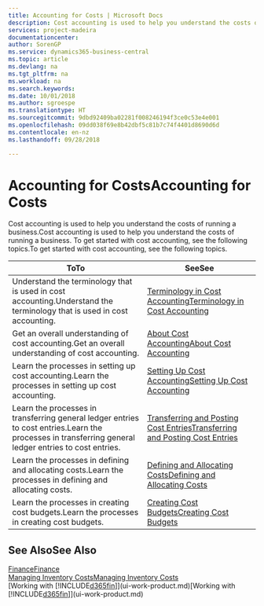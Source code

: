 ```yaml
---
title: Accounting for Costs | Microsoft Docs
description: Cost accounting is used to help you understand the costs of running a business. To get started with cost accounting, see the following topics.
services: project-madeira
documentationcenter: 
author: SorenGP
ms.service: dynamics365-business-central
ms.topic: article
ms.devlang: na
ms.tgt_pltfrm: na
ms.workload: na
ms.search.keywords: 
ms.date: 10/01/2018
ms.author: sgroespe
ms.translationtype: HT
ms.sourcegitcommit: 9dbd92409ba02281f008246194f3ce0c53e4e001
ms.openlocfilehash: 09dd038f69e8b42dbf5c81b7c74f4401d8690d6d
ms.contentlocale: en-nz
ms.lasthandoff: 09/28/2018

---
```

# <a name="accounting-for-costs"></a><span data-ttu-id="e944d-104">Accounting for Costs</span><span class="sxs-lookup"><span data-stu-id="e944d-104">Accounting for Costs</span></span>
<span data-ttu-id="e944d-105">Cost accounting is used to help you understand the costs of running a business.</span><span class="sxs-lookup"><span data-stu-id="e944d-105">Cost accounting is used to help you understand the costs of running a business.</span></span> <span data-ttu-id="e944d-106">To get started with cost accounting, see the following topics.</span><span class="sxs-lookup"><span data-stu-id="e944d-106">To get started with cost accounting, see the following topics.</span></span>  

|<span data-ttu-id="e944d-107">To</span><span class="sxs-lookup"><span data-stu-id="e944d-107">To</span></span>|<span data-ttu-id="e944d-108">See</span><span class="sxs-lookup"><span data-stu-id="e944d-108">See</span></span>|  
|--------|---------|  
|<span data-ttu-id="e944d-109">Understand the terminology that is used in cost accounting.</span><span class="sxs-lookup"><span data-stu-id="e944d-109">Understand the terminology that is used in cost accounting.</span></span>|[<span data-ttu-id="e944d-110">Terminology in Cost Accounting</span><span class="sxs-lookup"><span data-stu-id="e944d-110">Terminology in Cost Accounting</span></span>](finance-terminology-in-cost-accounting.md)|  
|<span data-ttu-id="e944d-111">Get an overall understanding of cost accounting.</span><span class="sxs-lookup"><span data-stu-id="e944d-111">Get an overall understanding of cost accounting.</span></span>|[<span data-ttu-id="e944d-112">About Cost Accounting</span><span class="sxs-lookup"><span data-stu-id="e944d-112">About Cost Accounting</span></span>](finance-about-cost-accounting.md)|  
|<span data-ttu-id="e944d-113">Learn the processes in setting up cost accounting.</span><span class="sxs-lookup"><span data-stu-id="e944d-113">Learn the processes in setting up cost accounting.</span></span>|[<span data-ttu-id="e944d-114">Setting Up Cost Accounting</span><span class="sxs-lookup"><span data-stu-id="e944d-114">Setting Up Cost Accounting</span></span>](finance-set-up-cost-accounting.md)|  
|<span data-ttu-id="e944d-115">Learn the processes in transferring general ledger entries to cost entries.</span><span class="sxs-lookup"><span data-stu-id="e944d-115">Learn the processes in transferring general ledger entries to cost entries.</span></span>|[<span data-ttu-id="e944d-116">Transferring and Posting Cost Entries</span><span class="sxs-lookup"><span data-stu-id="e944d-116">Transferring and Posting Cost Entries</span></span>](finance-transfer-and-post-cost-entries.md)|  
|<span data-ttu-id="e944d-117">Learn the processes in defining and allocating costs.</span><span class="sxs-lookup"><span data-stu-id="e944d-117">Learn the processes in defining and allocating costs.</span></span>|[<span data-ttu-id="e944d-118">Defining and Allocating Costs</span><span class="sxs-lookup"><span data-stu-id="e944d-118">Defining and Allocating Costs</span></span>](finance-define-and-allocate-costs.md)|  
|<span data-ttu-id="e944d-119">Learn the processes in creating cost budgets.</span><span class="sxs-lookup"><span data-stu-id="e944d-119">Learn the processes in creating cost budgets.</span></span>|[<span data-ttu-id="e944d-120">Creating Cost Budgets</span><span class="sxs-lookup"><span data-stu-id="e944d-120">Creating Cost Budgets</span></span>](finance-create-cost-budgets.md)|  

## <a name="see-also"></a><span data-ttu-id="e944d-121">See Also</span><span class="sxs-lookup"><span data-stu-id="e944d-121">See Also</span></span>  
[<span data-ttu-id="e944d-122">Finance</span><span class="sxs-lookup"><span data-stu-id="e944d-122">Finance</span></span>](finance.md)  
[<span data-ttu-id="e944d-123">Managing Inventory Costs</span><span class="sxs-lookup"><span data-stu-id="e944d-123">Managing Inventory Costs</span></span>](finance-manage-inventory-costs.md)  
<span data-ttu-id="e944d-124">[Working with [!INCLUDE[d365fin](includes/d365fin_md.md)]](ui-work-product.md)</span><span class="sxs-lookup"><span data-stu-id="e944d-124">[Working with [!INCLUDE[d365fin](includes/d365fin_md.md)]](ui-work-product.md)</span></span>

